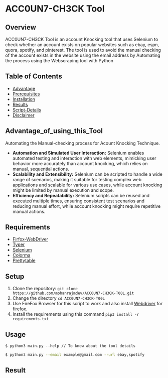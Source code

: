 # ACC0UN7-CH3CK Tool

## Overview

ACC0UN7-CH3CK Tool is an account Knocking tool that uses Selenium to check whether an account exists on popular websites such as ebay, espn, quora, spotify, and pinterest. The tool is used to avoid the manual checking of the account exists in the website using the email address by Automating the process using the Webscraping tool with Python 


## Table of Contents

- [Advantage](#Advantage_of_using_this_Tool)
- [Prerequisites](#Requirements)
- [Installation](#Setup)
- [Results](#results)
- [Script-Details](#script-details)
- [Disclaimer](#disclaimer)


## Advantage_of_using_this_Tool

Automating the Manual-checking process for Acount Knocking Technique.

- **Automation and Simulated User Interaction:** Selenium enables automated testing and interaction with web elements, mimicking user behavior more accurately than account knocking, which relies on manual, sequential actions.
- **Scalability and Extensibility:** Selenium can be scripted to handle a wide range of scenarios, making it suitable for testing complex web applications and scalable for various use cases, while account knocking might be limited by manual execution and scope.
- **Efficiency and Repeatability:** Selenium scripts can be reused and executed multiple times, ensuring consistent test scenarios and reducing manual effort, while account knocking might require repetitive manual actions.

## Requirements
- [Firfox-WebDriver](https://github.com/mozilla/geckodriver/releases)
- [Typer](https://github.com/tiangolo/typer)
- [Selenium](https://www.selenium.dev/)
- [Colorma](https://github.com/tartley/colorama)
- [Prettytable](https://github.com/jazzband/prettytable)


## Setup

1. Clone the repository: `git clone https://github.com/mohanrajmdev/ACC0UN7-CH3CK-T00L.git`
2. Change the directory `cd ACC0UN7-CH3CK-T00L`
3. Use FireFox Browser for this script to work and also install [Webdriver](https://github.com/mozilla/geckodriver/releases) for firefox.
4. Install the requirements using this command `pip3 install -r requirements.txt`


## Usage

    $ python3 main.py --help // To know about the tool details

```bash
$ python3 main.py --email example@gmail.com --url ebay,spotify
```

## Result


